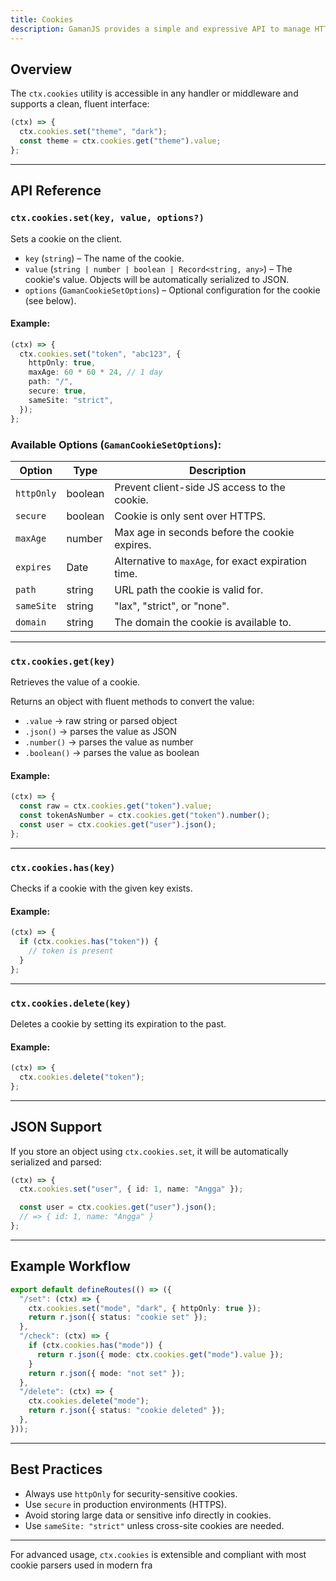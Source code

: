 ```yaml
---
title: Cookies
description: GamanJS provides a simple and expressive API to manage HTTP cookies. Using the `ctx.cookies` object, you can easily **set**, **get**, **check**, and **delete** cookies in your routes and middlewares.
---
```


## Overview

The `ctx.cookies` utility is accessible in any handler or middleware and supports a clean, fluent interface:

```ts
(ctx) => {
  ctx.cookies.set("theme", "dark");
  const theme = ctx.cookies.get("theme").value;
};
```

---

## API Reference

### `ctx.cookies.set(key, value, options?)`

Sets a cookie on the client.

- `key` (`string`) – The name of the cookie.
- `value` (`string | number | boolean | Record<string, any>`) – The cookie's value. Objects will be automatically serialized to JSON.
- `options` (`GamanCookieSetOptions`) – Optional configuration for the cookie (see below).

#### Example:

```ts
(ctx) => {
  ctx.cookies.set("token", "abc123", {
    httpOnly: true,
    maxAge: 60 * 60 * 24, // 1 day
    path: "/",
    secure: true,
    sameSite: "strict",
  });
};
```

### Available Options (`GamanCookieSetOptions`):

| Option     | Type    | Description                                         |
| ---------- | ------- | --------------------------------------------------- |
| `httpOnly` | boolean | Prevent client-side JS access to the cookie.        |
| `secure`   | boolean | Cookie is only sent over HTTPS.                     |
| `maxAge`   | number  | Max age in seconds before the cookie expires.       |
| `expires`  | Date    | Alternative to `maxAge`, for exact expiration time. |
| `path`     | string  | URL path the cookie is valid for.                   |
| `sameSite` | string  | "lax", "strict", or "none".                         |
| `domain`   | string  | The domain the cookie is available to.              |

---

### `ctx.cookies.get(key)`

Retrieves the value of a cookie.

Returns an object with fluent methods to convert the value:

- `.value` → raw string or parsed object
- `.json()` → parses the value as JSON
- `.number()` → parses the value as number
- `.boolean()` → parses the value as boolean

#### Example:

```ts
(ctx) => {
  const raw = ctx.cookies.get("token").value;
  const tokenAsNumber = ctx.cookies.get("token").number();
  const user = ctx.cookies.get("user").json();
};
```

---

### `ctx.cookies.has(key)`

Checks if a cookie with the given key exists.

#### Example:

```ts
(ctx) => {
  if (ctx.cookies.has("token")) {
    // token is present
  }
};
```

---

### `ctx.cookies.delete(key)`

Deletes a cookie by setting its expiration to the past.

#### Example:

```ts
(ctx) => {
  ctx.cookies.delete("token");
};
```

---

## JSON Support

If you store an object using `ctx.cookies.set`, it will be automatically serialized and parsed:

```ts
(ctx) => {
  ctx.cookies.set("user", { id: 1, name: "Angga" });

  const user = ctx.cookies.get("user").json();
  // => { id: 1, name: "Angga" }
};
```

---

## Example Workflow

```ts
export default defineRoutes(() => ({
  "/set": (ctx) => {
    ctx.cookies.set("mode", "dark", { httpOnly: true });
    return r.json({ status: "cookie set" });
  },
  "/check": (ctx) => {
    if (ctx.cookies.has("mode")) {
      return r.json({ mode: ctx.cookies.get("mode").value });
    }
    return r.json({ mode: "not set" });
  },
  "/delete": (ctx) => {
    ctx.cookies.delete("mode");
    return r.json({ status: "cookie deleted" });
  },
}));
```

---

## Best Practices

- Always use `httpOnly` for security-sensitive cookies.
- Use `secure` in production environments (HTTPS).
- Avoid storing large data or sensitive info directly in cookies.
- Use `sameSite: "strict"` unless cross-site cookies are needed.

---

For advanced usage, `ctx.cookies` is extensible and compliant with most cookie parsers used in modern fra

